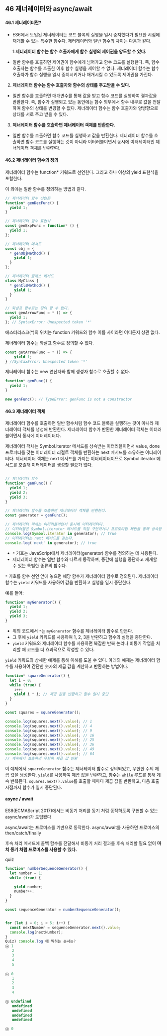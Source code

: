 ## 46 제너레이터와 async/await

#### 46.1 제너레이터란?

- ES6에서 도입된 제너레이터는 코드 블록의 실행을 일시 중지했다가 필요한 시점에 재개할 수 있는 특수한 함수다. 제터레이터와 일반 함수의 차이는 다음과 같다.

  1.**제너레이터 함수는 함수 호출자에게 함수 실행의 제어권을 양도할 수 있다.**
- 일반 함수를 호출하면 제어권이 함수에게 넘어가고 함수 코드를 실행한다. 즉, 함수 호출자는 함수를 호출한 이후 함수 실행을 제어할 수 없다. 제너레이터 함수는 함수 호출자가 함수 실행을 일시 중지시키거나 재개시킬 수 있도록 제어권을 가진다.

2. **제너레이터 함수는 함수 호출자와 함수의 상태를 주고받을 수 있다.**

- 일반 함수를 호출하면 매개변수를 통해 값을 받고 함수 코드를 실행하여 결과값을 반환한다. 즉, 함수가 실행되고
  있는 동안에는 함수 외부에서 함수 내부로 값을 전달하여 함수의 상태를 변경할 수 없다. 제너레이터 함수는 함수
  호출자와 양방향으로 상태를 서로 주고 받을 수 있다.

3. **제너레이터 함수를 호출하면 제너레이터 객체를 반환한다.**

- 일반 함수를 호출하면 함수 코드를 실행하고 값을 반환한다. 제너레이터 함수를 호출하면 함수 코드를 실행하는 것이 아니라 이터러블이면서 동시에 이터레이터인 제너레이터 객체를 반환한다.

#### 46.2 제너레이터 함수의 정의

제너레이터 함수는 function* 키워드로 선언한다. 그리고 하나 이상의 yield 표현식을 포함한다.

이 외에는 일반 함수를 정의하는 방법과 같다.

```javascript
// 제너레이터 함수 선언문
function* genDecFunc() {
  yield 1;
}

// 제너레이터 함수 표현식
const genExpFunc = function* () {
  yield 1;
};

// 제너레이터 메서드
const obj = {
  * genObjMethod() {
    yield 1;
  }
};

// 제너레이터 클래스 메서드
class MyClass {
  * genClsMethod() {
    yield 1;
  }
}

// 화살표 함수로는 정의 할 수 없다.
const genArrowFunc = * () => {
  yield 1;
}; // SyntaxError: Unexpected token '*'
```

에스터리스크(*)의 위치는 function 키워드와 함수 이름 사이라면 어디든지 상관 없다.

제너레이터 함수는 화살표 함수로 정의할 수 없다.

```javascript
const getArrowFunc = * () => {
    yield 1;
} //SyntaxError: Unexpected token '*'
```

제너레이터 함수는 new 연산자와 함께 생성자 함수로 호출할 수 없다.

```javascript
function* genFunc() {
  yield 1;
}

new genFunc(); // TypeError: genFunc is not a constructor
```

#### 46.3 제너레이터 객체

제너레이터 함수를 호출하면 일반 함수처럼 함수 코드 블록을 실행하는 것이 아니라 제너레이터 객체를 생성해 반환한다. 제너레이터 함수가 반환한 제너레이터 객체는 이터러블이면서 동시에 이터레이터다.

제너레이터 객체는 Symbol.iterator 메서드를 상속받는 이터러블이면서 value, done 프로퍼티를 갖는 이터레이터 리절트 객체를 반환하는 next 메서드를 소유하는 이터레이터다. 제너레이터 객체는 next 메서드를 가지는 이터레이터이므로 Symbol.iterator 메서드를 호출해 이터레이터를 생성할 필요가 없다.

```javascript

// 제너레이터 함수
function* genFunc() {
  yield 1;
  yield 2;
  yield 3;
}

// 제너레이터 함수를 호출하면 제너레이터 객체를 반환한다.
const generator = genFunc();

// 제너레이터 객체는 이터러블이면서 동시에 이터레이터다.
// 이터러블은 Symbol.iterator 메서드를 직접 구현하거나 프로토타입 체인을 통해 상속받은 객체다.
console.log(Symbol.iterator in generator); // true
// 이터레이터는 next 메서드를 갖는다.
console.log('next' in generator); // true
```

- `*` 기호는 JavaScript에서 제너레이터(generator) 함수를 정의하는 데 사용된다.
- 제너레이터 함수는 일반 함수와 다르게 동작하며, 중간에 실행을 중단하고 재개할 수 있는 특별한 종류의 함수다.

`*` 기호를 함수 선언 앞에 놓으면 해당 함수가 제너레이터 함수로 정의된다.
제너레이터 함수는 `yield` 키워드를 사용하여 값을 반환하고 실행을 일시 중단한다.

예를 들어:

```javascript
function* myGenerator() {
  yield 1;
  yield 2;
  yield 3;
}
```

- 위의 코드에서 `*`는 `myGenerator` 함수를 제너레이터 함수로 만든다.
- 그 후에 `yield` 키워드를 사용하여 1, 2, 3을 반환하고 함수의 실행을 중단한다.
- `yield` 키워드와 제너레이터 함수를 사용하면 복잡한 반복 논리나 비동기 작업을 처리할 때 코드를 더 효과적으로 작성할 수 있다.

`yield` 키워드의 상세한 예제를 통해 이해를 도울 수 있다.
아래의 예제는 제너레이터 함수를 사용하여 간단한 숫자의 제곱 값을 계산하고 반환하는 방법이다.

```javascript
function* squareGenerator() {
  let i = 0;
  while (true) {
    i++;
    yield i * i; // 제곱 값을 반환하고 함수 일시 중단
  }
}

const squares = squareGenerator();

console.log(squares.next().value); // 1
console.log(squares.next().value); // 4
console.log(squares.next().value); // 9
console.log(squares.next().value); // 16
console.log(squares.next().value); // 25
console.log(squares.next().value); // 36
console.log(squares.next().value); // 49
console.log(squares.next().value); // 64
// 계속해서 호출하면 무한히 제곱 값 반환
```

이 예제에서 `squareGenerator` 함수는 제너레이터 함수로 정의되었고, 무한한 수의 제곱 값을 생성한다.
`yield`를 사용하여 제곱 값을 반환하고, 함수는 `while` 루프를 통해 계속 반복된다.
`squares.next().value`를 호출할 때마다 제곱 값을 반환하고, 다음 호출 시점까지 함수가 일시 중단된다.

#### async / await

ES8(ECMAScript 2017)에서는 비동기 처리를 동기 처럼 동작하도록 구현할 수 있는 async/await가 도입됐다

 async/await는 프로미스를 기반으로 동작한다.  async/await를 사용하면 프로미스의 then/catch/finally

후속 처리 메서드에 콜백 함수를 전달해서 비동기 처리 결과를 후속 처리할 필요 없이
**마치 동기 처럼 프로미스를 사용할 수 있다.**

quiz

```javascript
function* numberSequenceGenerator() {
  let number = 1;
  while (true) {

    yield number;
    number++;
  }
}

const sequenceGenerator = numberSequenceGenerator();


for (let i = 0; i < 5; i++) {
  const nextNumber = sequenceGenerator.next().value;
  console.log(nextNumber);
}
Quiz) console.log 에 찍히는 순서는?
ⓐ 1
   2
   3
   4
   5
   
ⓑ 0
   1
   2
   3
   4

ⓒ undefined
   undefined
   undefined
   undefined
   undefined

ⓓ 0
```
